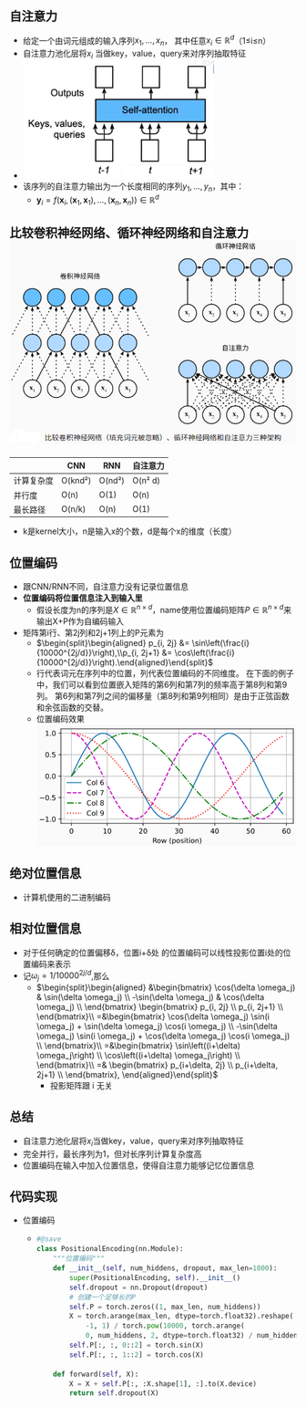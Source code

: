 ## 自注意力

- 给定一个由词元组成的输入序列$x_1,…,x_n$， 其中任意$x_i∈\mathbb R^d$（1≤i≤n）
- 自注意力池化层将$x_i$ 当做key，value，query来对序列抽取特征
- <img src="img/12.png" alt="12" style="zoom:80%;" />
- 该序列的自注意力输出为一个长度相同的序列$y_1,…,y_n$，其中：
  - $\mathbf{y}_i = f(\mathbf{x}_i, (\mathbf{x}_1, \mathbf{x}_1), \ldots, (\mathbf{x}_n, \mathbf{x}_n)) \in \mathbb{R}^d$

## 比较卷积神经网络、循环神经网络和自注意力<img src="img/13.png" alt="13" style="zoom:80%;" />

|            | CNN     | RNN    | 自注意力 |
| ---------- | ------- | ------ | -------- |
| 计算复杂度 | O(knd²) | O(nd²) | O(n² d)  |
| 并行度     | O(n)    | O(1)   | O(n)     |
| 最长路径   | O(n/k)  | O(n)   | O(1)     |

- k是kernel大小，n是输入x的个数，d是每个x的维度（长度）

## 位置编码

- 跟CNN/RNN不同，自注意力没有记录位置信息
- **位置编码将位置信息注入到输入里**
  - 假设长度为n的序列是$X∈\mathbb R^{n×d}$，name使用位置编码矩阵$P∈\mathbb R^{n×d}$来输出X+P作为自编码输入
- 矩阵第i行、第2j列和2j+1列上的P元素为
  - $\begin{split}\begin{aligned} p_{i, 2j} &= \sin\left(\frac{i}{10000^{2j/d}}\right),\\p_{i, 2j+1} &= \cos\left(\frac{i}{10000^{2j/d}}\right).\end{aligned}\end{split}$
  - 行代表词元在序列中的位置，列代表位置编码的不同维度。 在下面的例子中，我们可以看到位置嵌入矩阵的第6列和第7列的频率高于第8列和第9列。 第6列和第7列之间的偏移量（第8列和第9列相同）是由于正弦函数和余弦函数的交替。
  - 位置编码效果 <img src="img/14.png" alt="14" style="zoom:80%;" />

## 绝对位置信息

- 计算机使用的二进制编码

## 相对位置信息

- 对于任何确定的位置偏移δ，位置i+δ处 的位置编码可以线性投影位置i处的位置编码来表示
- 记$\omega_j = 1/10000^{2j/d}$,那么
  - $\begin{split}\begin{aligned}
    &\begin{bmatrix} \cos(\delta \omega_j) & \sin(\delta \omega_j) \\  -\sin(\delta \omega_j) & \cos(\delta \omega_j) \\ \end{bmatrix}
    \begin{bmatrix} p_{i, 2j} \\  p_{i, 2j+1} \\ \end{bmatrix}\\
    =&\begin{bmatrix} \cos(\delta \omega_j) \sin(i \omega_j) + \sin(\delta \omega_j) \cos(i \omega_j) \\  -\sin(\delta \omega_j) \sin(i \omega_j) + \cos(\delta \omega_j) \cos(i \omega_j) \\ \end{bmatrix}\\
    =&\begin{bmatrix} \sin\left((i+\delta) \omega_j\right) \\  \cos\left((i+\delta) \omega_j\right) \\ \end{bmatrix}\\
    =&
    \begin{bmatrix} p_{i+\delta, 2j} \\  p_{i+\delta, 2j+1} \\ \end{bmatrix},
    \end{aligned}\end{split}$
    - 投影矩阵跟 i 无关 

## 总结

- 自注意力池化层将$x_i$当做key，value，query来对序列抽取特征
- 完全并行，最长序列为1，但对长序列计算复杂度高
- 位置编码在输入中加入位置信息，使得自注意力能够记忆位置信息

## 代码实现

- 位置编码

  - ```python
    #@save
    class PositionalEncoding(nn.Module):
        """位置编码"""
        def __init__(self, num_hiddens, dropout, max_len=1000):
            super(PositionalEncoding, self).__init__()
            self.dropout = nn.Dropout(dropout)
            # 创建一个足够长的P
            self.P = torch.zeros((1, max_len, num_hiddens))
            X = torch.arange(max_len, dtype=torch.float32).reshape(
                -1, 1) / torch.pow(10000, torch.arange(
                0, num_hiddens, 2, dtype=torch.float32) / num_hiddens)
            self.P[:, :, 0::2] = torch.sin(X)
            self.P[:, :, 1::2] = torch.cos(X)
    
        def forward(self, X):
            X = X + self.P[:, :X.shape[1], :].to(X.device)
            return self.dropout(X)
    ```